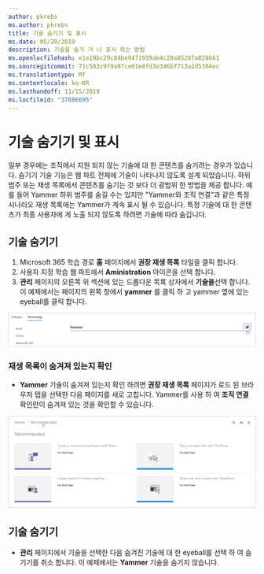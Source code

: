 ```yaml
---
author: pkrebs
ms.author: pkrebs
title: 기술 숨기기 및 표시
ms.date: 05/20/2019
description: 기술을 숨기 거 나 표시 하는 방법
ms.openlocfilehash: e1e19bc29c84be9471939ab4c20a85207a828b61
ms.sourcegitcommit: 71c503c9f9a97ce01e8fd3e346b7713a2d5304ec
ms.translationtype: MT
ms.contentlocale: ko-KR
ms.lasthandoff: 11/15/2019
ms.locfileid: "37886695"
---
```

# <a name="hide-and-show-technology"></a>기술 숨기기 및 표시

일부 경우에는 조직에서 지원 되지 않는 기술에 대 한 콘텐츠를 숨기려는 경우가 있습니다. 숨기기 기술 기능은 웹 파트 전체에 기술이 나타나지 않도록 설계 되었습니다. 하위 범주 또는 재생 목록에서 콘텐츠를 숨기는 것 보다 더 광범위 한 방법을 제공 합니다. 예를 들어 Yammer 하위 범주를 숨길 수는 있지만 "Yammer와 조직 연결"과 같은 특정 시나리오 재생 목록에는 Yammer가 계속 표시 될 수 있습니다. 특정 기술에 대 한 콘텐츠가 최종 사용자에 게 노출 되지 않도록 하려면 기술에 따라 숨깁니다. 

## <a name="hide-a-technology"></a>기술 숨기기

1. Microsoft 365 학습 경로 **홈** 페이지에서 **권장 재생 목록** 타일을 클릭 합니다.
2. 사용자 지정 학습 웹 파트에서 **Aministration** 아이콘을 선택 합니다.
3. **관리** 페이지의 오른쪽 위 섹션에 있는 드롭다운 목록 상자에서 **기술을**선택 합니다.
이 예제에서는 페이지의 왼쪽 창에서 **yammer** 를 클릭 하 고 yammer 옆에 있는 eyeball를 클릭 합니다.  

![cg-hidetech-.png](media/cg-hidetech.png)

### <a name="verify-the-playlist-is-hidden"></a>재생 목록이 숨겨져 있는지 확인
- **Yammer** 기술이 숨겨져 있는지 확인 하려면 **권장 재생 목록** 페이지가 로드 된 브라우저 탭을 선택한 다음 페이지를 새로 고칩니다. Yammer를 사용 하 여 **조직 연결** 확인란이 숨겨져 있는 것을 확인할 수 있습니다. 

![cg-hidetechrefresh-.png](media/cg-hidetechrefresh.png)

## <a name="unhide-a-technology"></a>기술 숨기기

- **관리** 페이지에서 기술을 선택한 다음 숨겨진 기술에 대 한 eyeball를 선택 하 여 숨기기를 취소 합니다. 이 예제에서는 **Yammer** 기술을 숨기지 않습니다. 